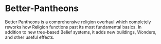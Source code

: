 # Better-Pantheons
Better Pantheons is a comprehensive religion overhaul which completely reworks how Religion functions past its most fundamental basics. In addition to new tree-based Belief systems, it adds new buildings, Wonders, and other useful effects.


